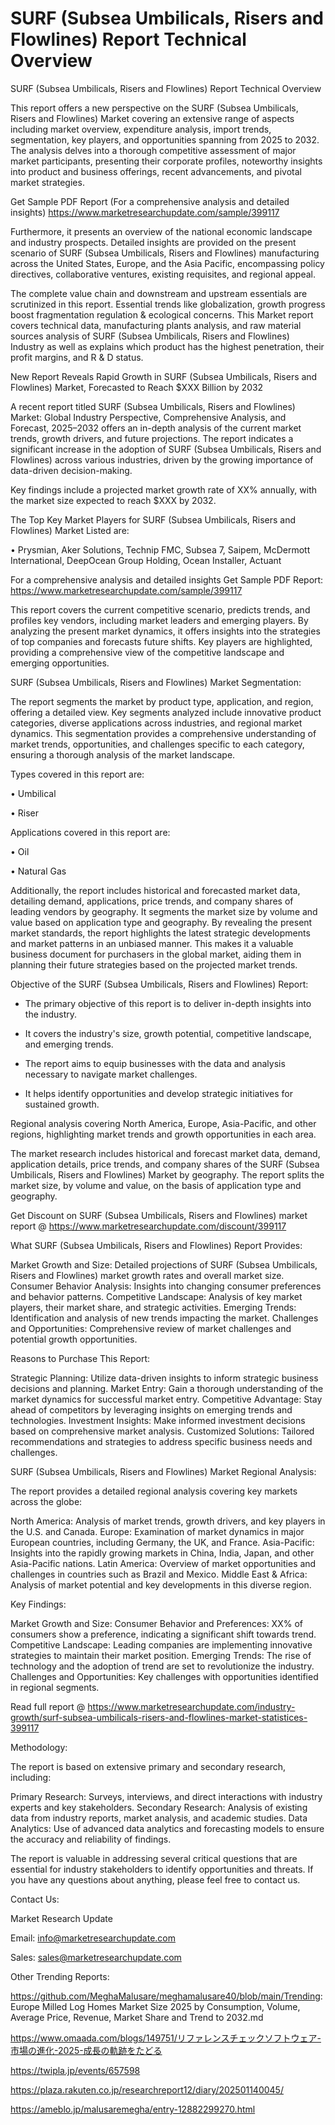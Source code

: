 # SURF (Subsea Umbilicals, Risers and Flowlines) Report Technical Overview
SURF (Subsea Umbilicals, Risers and Flowlines) Report Technical Overview

This report offers a new perspective on the SURF (Subsea Umbilicals, Risers and Flowlines) Market covering an extensive range of aspects including market overview, expenditure analysis, import trends, segmentation, key players, and opportunities spanning from 2025 to 2032. The analysis delves into a thorough competitive assessment of major market participants, presenting their corporate profiles, noteworthy insights into product and business offerings, recent advancements, and pivotal market strategies.

Get Sample PDF Report (For a comprehensive analysis and detailed insights) https://www.marketresearchupdate.com/sample/399117

Furthermore, it presents an overview of the national economic landscape and industry prospects. Detailed insights are provided on the present scenario of SURF (Subsea Umbilicals, Risers and Flowlines) manufacturing across the United States, Europe, and the Asia Pacific, encompassing policy directives, collaborative ventures, existing requisites, and regional appeal.

The complete value chain and downstream and upstream essentials are scrutinized in this report. Essential trends like globalization, growth progress boost fragmentation regulation & ecological concerns. This Market report covers technical data, manufacturing plants analysis, and raw material sources analysis of SURF (Subsea Umbilicals, Risers and Flowlines) Industry as well as explains which product has the highest penetration, their profit margins, and R & D status.

New Report Reveals Rapid Growth in SURF (Subsea Umbilicals, Risers and Flowlines) Market, Forecasted to Reach $XXX Billion by 2032

A recent report titled SURF (Subsea Umbilicals, Risers and Flowlines) Market: Global Industry Perspective, Comprehensive Analysis, and Forecast, 2025–2032 offers an in-depth analysis of the current market trends, growth drivers, and future projections. The report indicates a significant increase in the adoption of SURF (Subsea Umbilicals, Risers and Flowlines) across various industries, driven by the growing importance of data-driven decision-making.

Key findings include a projected market growth rate of XX% annually, with the market size expected to reach $XXX by 2032.

The Top Key Market Players for SURF (Subsea Umbilicals, Risers and Flowlines) Market Listed are:

• Prysmian, Aker Solutions, Technip FMC, Subsea 7, Saipem, McDermott International, DeepOcean Group Holding, Ocean Installer, Actuant

For a comprehensive analysis and detailed insights Get Sample PDF Report: https://www.marketresearchupdate.com/sample/399117

This report covers the current competitive scenario, predicts trends, and profiles key vendors, including market leaders and emerging players. By analyzing the present market dynamics, it offers insights into the strategies of top companies and forecasts future shifts. Key players are highlighted, providing a comprehensive view of the competitive landscape and emerging opportunities.

SURF (Subsea Umbilicals, Risers and Flowlines) Market Segmentation:

The report segments the market by product type, application, and region, offering a detailed view. Key segments analyzed include innovative product categories, diverse applications across industries, and regional market dynamics. This segmentation provides a comprehensive understanding of market trends, opportunities, and challenges specific to each category, ensuring a thorough analysis of the market landscape.

Types covered in this report are:

• Umbilical

• Riser

Applications covered in this report are:

• Oil

• Natural Gas

Additionally, the report includes historical and forecasted market data, detailing demand, applications, price trends, and company shares of leading vendors by geography. It segments the market size by volume and value based on application type and geography. By revealing the present market standards, the report highlights the latest strategic developments and market patterns in an unbiased manner. This makes it a valuable business document for purchasers in the global market, aiding them in planning their future strategies based on the projected market trends.

Objective of the SURF (Subsea Umbilicals, Risers and Flowlines) Report:

- The primary objective of this report is to deliver in-depth insights into the industry.

- It covers the industry's size, growth potential, competitive landscape, and emerging trends.

- The report aims to equip businesses with the data and analysis necessary to navigate market challenges.

- It helps identify opportunities and develop strategic initiatives for sustained growth.

Regional analysis covering North America, Europe, Asia-Pacific, and other regions, highlighting market trends and growth opportunities in each area.

The market research includes historical and forecast market data, demand, application details, price trends, and company shares of the SURF (Subsea Umbilicals, Risers and Flowlines) Market by geography. The report splits the market size, by volume and value, on the basis of application type and geography.

Get Discount on SURF (Subsea Umbilicals, Risers and Flowlines) market report @ https://www.marketresearchupdate.com/discount/399117

What SURF (Subsea Umbilicals, Risers and Flowlines) Report Provides:

Market Growth and Size: Detailed projections of SURF (Subsea Umbilicals, Risers and Flowlines) market growth rates and overall market size.
Consumer Behavior Analysis: Insights into changing consumer preferences and behavior patterns.
Competitive Landscape: Analysis of key market players, their market share, and strategic activities.
Emerging Trends: Identification and analysis of new trends impacting the market.
Challenges and Opportunities: Comprehensive review of market challenges and potential growth opportunities.

Reasons to Purchase This Report:

Strategic Planning: Utilize data-driven insights to inform strategic business decisions and planning.
Market Entry: Gain a thorough understanding of the market dynamics for successful market entry.
Competitive Advantage: Stay ahead of competitors by leveraging insights on emerging trends and technologies.
Investment Insights: Make informed investment decisions based on comprehensive market analysis.
Customized Solutions: Tailored recommendations and strategies to address specific business needs and challenges.

SURF (Subsea Umbilicals, Risers and Flowlines) Market Regional Analysis:

The report provides a detailed regional analysis covering key markets across the globe:

North America: Analysis of market trends, growth drivers, and key players in the U.S. and Canada.
Europe: Examination of market dynamics in major European countries, including Germany, the UK, and France.
Asia-Pacific: Insights into the rapidly growing markets in China, India, Japan, and other Asia-Pacific nations.
Latin America: Overview of market opportunities and challenges in countries such as Brazil and Mexico.
Middle East & Africa: Analysis of market potential and key developments in this diverse region.

Key Findings:

Market Growth and Size:
Consumer Behavior and Preferences: XX% of consumers show a preference, indicating a significant shift towards trend.
Competitive Landscape: Leading companies are implementing innovative strategies to maintain their market position.
Emerging Trends: The rise of technology and the adoption of trend are set to revolutionize the industry.
Challenges and Opportunities: Key challenges with opportunities identified in regional segments.

Read full report @ https://www.marketresearchupdate.com/industry-growth/surf-subsea-umbilicals-risers-and-flowlines-market-statistices-399117

Methodology:

The report is based on extensive primary and secondary research, including:

Primary Research: Surveys, interviews, and direct interactions with industry experts and key stakeholders.
Secondary Research: Analysis of existing data from industry reports, market analysis, and academic studies.
Data Analytics: Use of advanced data analytics and forecasting models to ensure the accuracy and reliability of findings.

The report is valuable in addressing several critical questions that are essential for industry stakeholders to identify opportunities and threats. If you have any questions about anything, please feel free to contact us.

Contact Us:

Market Research Update

Email: info@marketresearchupdate.com

Sales: sales@marketresearchupdate.com

Other Trending Reports:

https://github.com/MeghaMalusare/meghamalusare40/blob/main/Trending: Europe Milled Log Homes Market Size 2025 by Consumption, Volume, Average Price, Revenue, Market Share and Trend to 2032.md

https://www.omaada.com/blogs/149751/リファレンスチェックソフトウェア-市場の進化-2025-成長の軌跡をたどる

https://twipla.jp/events/657598

https://plaza.rakuten.co.jp/researchreport12/diary/202501140045/

https://ameblo.jp/malusaremegha/entry-12882299270.html
